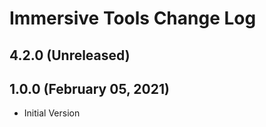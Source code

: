 ﻿# Immersive Tools Change Log

## 4.2.0 (Unreleased)

## 1.0.0 (February 05, 2021)

* Initial Version